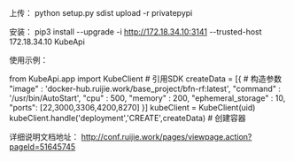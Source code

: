 
上传：
python setup.py sdist upload -r privatepypi 

安装：
pip3 install --upgrade -i http://172.18.34.10:3141 --trusted-host 172.18.34.10  KubeApi


使用示例：

from KubeApi.app import KubeClient   # 引用SDK
createData = [{                      # 构造参数
    "image" : 'docker-hub.ruijie.work/base_project/bfn-rf:latest',
    "command" : '/usr/bin/AutoStart',
    "cpu" : 500,
    "memory" : 200,
    "ephemeral_storage" : 10,
    "ports": [22,3000,3306,4200,8270]
}]
kubeClient = KubeClient(uid)    
kubeClient.handle('deployment','CREATE',createData)     # 创建容器


详细说明文档地址：
http://conf.ruijie.work/pages/viewpage.action?pageId=51645745